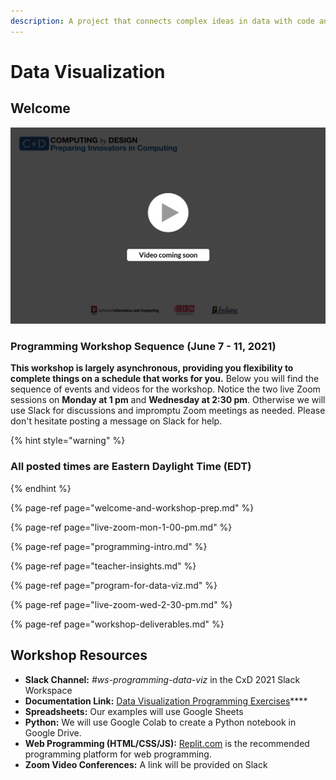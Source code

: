 ```yaml
---
description: A project that connects complex ideas in data with code and visual perception
---
```


# Data Visualization

## Welcome

![](../../.gitbook/assets/vidcoming.png)

### Programming Workshop Sequence \(June 7 - 11, 2021\)

**This workshop is largely asynchronous, providing you flexibility to complete things on a schedule that works for you.** Below you will find the sequence of events and videos for the workshop. Notice the two live Zoom sessions on **Monday at 1 pm** and **Wednesday at 2:30 pm**. Otherwise we will use Slack for discussions and impromptu Zoom meetings as needed. Please don't hesitate posting a message on Slack for help.

{% hint style="warning" %}
### All posted times are Eastern Daylight Time \(EDT\)
{% endhint %}

{% page-ref page="welcome-and-workshop-prep.md" %}

{% page-ref page="live-zoom-mon-1-00-pm.md" %}

{% page-ref page="programming-intro.md" %}

{% page-ref page="teacher-insights.md" %}

{% page-ref page="program-for-data-viz.md" %}

{% page-ref page="live-zoom-wed-2-30-pm.md" %}

{% page-ref page="workshop-deliverables.md" %}

## **Workshop Resources**

* **Slack Channel:** _\#ws-programming-data-viz_ in the CxD 2021 Slack Workspace
* **Documentation Link:** [Data Visualization Programming Exercises](https://app.gitbook.com/@cxd/s/project-data-visualization-2/project-instructions/1-discover-and-define-problem/1-2-understand-technical-tools/~/settings/integrations)\*\*\*\*
* **Spreadsheets:** Our examples will use Google Sheets
* **Python:** We will use Google Colab to create a Python notebook in Google Drive. 
* **Web Programming \(HTML/CSS/JS\):** [Replit.com](https://replit.com) is the recommended programming platform for web programming.
* **Zoom Video Conferences:** A link will be provided on Slack

